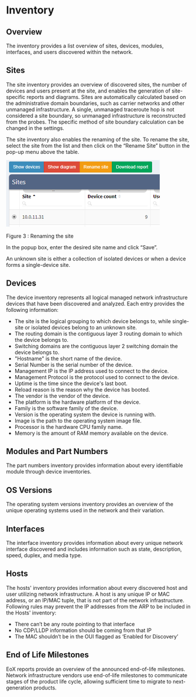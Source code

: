 # Inventory

## Overview

The inventory provides a list overview of sites, devices, modules,
interfaces, and users discovered within the network.

## Sites

The site inventory provides an overview of discovered sites, the number
of devices and users present at the site, and enables the generation of
site-specific reports and diagrams. Sites are automatically calculated
based on the administrative domain boundaries, such as carrier networks
and other unmanaged infrastructure. A single, unmanaged traceroute hop
is not considered a site boundary, so unmanaged infrastructure is
reconstructed from the probes. The specific method of site boundary
calculation can be changed in the settings.

The site inventory also enables the renaming of the site. To rename the
site, select the site from the list and then click on the “Rename Site”
button in the pop-up menu above the table.

<img src="attachments/79036476/81526800.png" loading="lazy" data-image-src="attachments/79036476/81526800.png" data-unresolved-comment-count="0" data-linked-resource-id="81526800" data-linked-resource-version="1" data-linked-resource-type="attachment" data-linked-resource-default-alias="image23.png" data-base-url="https://ipfabric.atlassian.net/wiki" data-linked-resource-content-type="image/png" data-linked-resource-container-id="79036476" data-linked-resource-container-version="15" data-media-id="4b5e9520-8736-4001-b8f5-fe71e2cbc2db" data-media-type="file" />

Figure 3 : Renaming the site

In the popup box, enter the desired site name and click “Save”.

An unknown site is either a collection of isolated devices or when a
device forms a single-device site.

## Devices

The device inventory represents all logical managed network
infrastructure devices that have been discovered and analyzed. Each
entry provides the following information:

-   The site is the logical grouping to which device belongs to, while
    single-site or isolated devices belong to an unknown site.
-   The routing domain is the contiguous layer 3 routing domain to which
    the device belongs to.
-   Switching domains are the contiguous layer 2 switching domain the
    device belongs to.
-   "Hostname" is the short name of the device.
-   Serial Number is the serial number of the device.
-   Management IP is the IP address used to connect to the device.
-   Management Protocol is the protocol used to connect to the device.
-   Uptime is the time since the device's last boot.
-   Reload reason is the reason why the device has booted.
-   The vendor is the vendor of the device.
-   The platform is the hardware platform of the device.
-   Family is the software family of the device.
-   Version is the operating system the device is running with.
-   Image is the path to the operating system image file.
-   Processor is the hardware CPU family name.
-   Memory is the amount of RAM memory available on the device.

## Modules and Part Numbers

The part numbers inventory provides information about every identifiable
module through device inventories.

## OS Versions

The operating system versions inventory provides an overview of the
unique operating systems used in the network and their variation.

## Interfaces

The interface inventory provides information about every unique network
interface discovered and includes information such as state,
description, speed, duplex, and media type.

## Hosts

The hosts' inventory provides information about every discovered host
and user utilizing network infrastructure. A host is any unique IP or
MAC address, or an IP/MAC tuple, that is not part of the network
infrastructure. Following rules may prevent the IP addresses from the
ARP to be included in the Hosts' inventory:

-   There can’t be any route pointing to that interface
-   No CDP/LLDP information should be coming from that IP
-   The MAC shouldn’t be in the OUI flagged as ‘Enabled for Discovery’

## End of Life Milestones

EoX reports provide an overview of the announced end-of-life milestones.
Network infrastructure vendors use end-of-life milestones to communicate
stages of the product life cycle, allowing sufficient time to migrate to
next-generation products.
